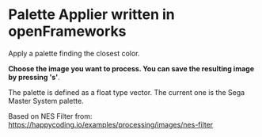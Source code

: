 # Palette Applier written in openFrameworks
Apply a palette finding the closest color.

**Choose the image you want to process. You can save the resulting image by pressing 's'**.

The palette is defined as a float type vector. The current one is the Sega Master System palette.

Based on NES Filter from: https://happycoding.io/examples/processing/images/nes-filter
